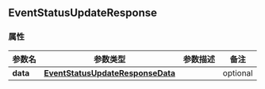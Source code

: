 <a name="EventStatusUpdateResponse"></a>
## EventStatusUpdateResponse
### 属性
参数名 | 参数类型 | 参数描述 | 备注
------------ | ------------- | ------------- | -------------
**data** | [**EventStatusUpdateResponseData**](#EventStatusUpdateResponseData) |  |  optional

<markdown src="./EventStatusUpdateResponseData.md"/>
